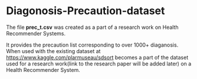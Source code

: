 # Diagonosis-Precaution-dataset
The file **prec_t.csv** was created as a part of a research work on Health Recommender Systems.

It provides the precaution list corresponding to over 1000+ diaganosis. When used with the existing dataset at https://www.kaggle.com/plarmuseau/sdsort becomes a part of the dataset used for a research work(link to the research paper will be added later) on a Health Recommender System.
